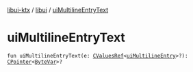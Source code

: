 [libui-ktx](../index.md) / [libui](index.md) / [uiMultilineEntryText](./ui-multiline-entry-text.md)

# uiMultilineEntryText

`fun uiMultilineEntryText(e: `[`CValuesRef`](../kotlinx.cinterop/-c-values-ref/index.md)`<`[`uiMultilineEntry`](ui-multiline-entry.md)`>?): `[`CPointer`](../kotlinx.cinterop/-c-pointer/index.md)`<`[`ByteVar`](../kotlinx.cinterop/-byte-var.md)`>?`